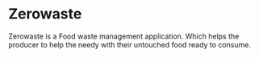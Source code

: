 # Zerowaste
Zerowaste is a Food waste management application. Which helps the producer to help the needy with their untouched food ready to consume.
